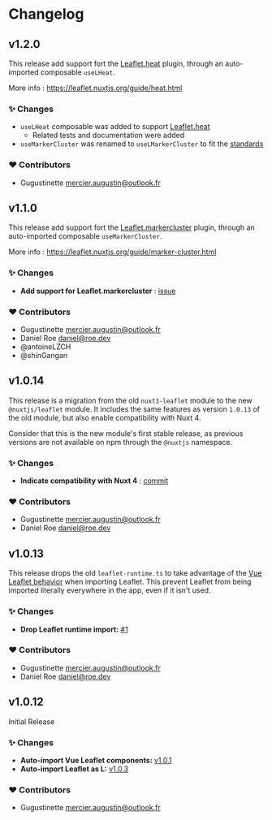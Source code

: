 # Changelog

## v1.2.0

This release add support fort the [Leaflet.heat](https://github.com/Leaflet/Leaflet.heat) plugin, through an auto-imported composable `useLHeat`.

More info : https://leaflet.nuxtjs.org/guide/heat.html

### ✨ Changes

- `useLHeat` composable was added to support [Leaflet.heat](https://github.com/Leaflet/Leaflet.heat)
  - Related tests and documentation were added
- `useMarkerCluster` was renamed to `useLMarkerCluster` to fit the [standards](https://nuxt.com/docs/guide/going-further/modules#always-prefix-exposed-interfaces)

### ❤️  Contributors

- Gugustinette  <mercier.augustin@outlook.fr>

## v1.1.0

This release add support fort the [Leaflet.markercluster](https://github.com/Leaflet/Leaflet.markercluster) plugin, through an auto-imported composable `useMarkerCluster`.

More info : https://leaflet.nuxtjs.org/guide/marker-cluster.html

### ✨ Changes

- **Add support for Leaflet.markercluster** : [issue](https://github.com/nuxt-modules/leaflet/issues/15)

### ❤️  Contributors

- Gugustinette  <mercier.augustin@outlook.fr>
- Daniel Roe <daniel@roe.dev>
- @antoineLZCH
- @shinGangan

## v1.0.14

This release is a migration from the old `nuxt3-leaflet` module to the new `@nuxtjs/leaflet` module.
It includes the same features as version `1.0.13` of the old module, but also enable compatibility with Nuxt 4.

Consider that this is the new module's first stable release, as previous versions are not available on npm through the `@nuxtjs` namespace.

### ✨ Changes

- **Indicate compatibility with Nuxt 4** : [commit](https://github.com/nuxt-modules/leaflet/commit/00f81c18ff80341fdefecec0a0b56d067adbd524)

### ❤️  Contributors

- Gugustinette <mercier.augustin@outlook.fr>
- Daniel Roe <daniel@roe.dev>

## v1.0.13

This release drops the old `leaflet-runtime.ts` to take advantage of the [Vue Leaflet behavior](https://github.com/vue-leaflet/vue-leaflet/blob/db34dff79cc62bc6fa51357e953e9bcf55725c94/src/components/LMap.vue#L250-L256) when importing Leaflet.
This prevent Leaflet from being imported literally everywhere in the app, even if it isn't used.

### ✨ Changes

- **Drop Leaflet runtime import:** [#1](https://github.com/nuxt-modules/leaflet/issues/1)

### ❤️  Contributors

- Gugustinette <mercier.augustin@outlook.fr>
- Daniel Roe <daniel@roe.dev>

## v1.0.12

Initial Release

### ✨ Changes

  - **Auto-import Vue Leaflet components:** [v1.0.1](https://github.com/nuxt-modules/leaflet/commit/ae50d3ef634b4903878f3c2b81b0ba7a71795707#diff-9b09a2431586002325ecf88d666c07eedba4dbdec83acfa5890526aa2e18764c)
  - **Auto-import Leaflet as L:** [v1.0.3](https://github.com/nuxt-modules/leaflet/commit/67f25f8c8cf59e1c89711e7a938dd292d4e358df#diff-082d2c8211be1dd40cb6dc5a124074d5bb825b41568250ce265dfa4d3e0c601a)

### ❤️  Contributors

- Gugustinette <mercier.augustin@outlook.fr>
